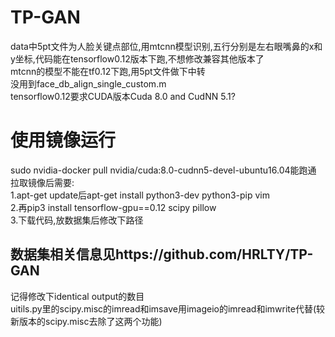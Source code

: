 # TP-GAN
data中5pt文件为人脸关键点部位,用mtcnn模型识别,五行分别是左右眼嘴鼻的x和y坐标,代码能在tensorflow0.12版本下跑,不想修改兼容其他版本了  
mtcnn的模型不能在tf0.12下跑,用5pt文件做下中转  
没用到face_db_align_single_custom.m  
tensorflow0.12要求CUDA版本Cuda 8.0 and CudNN 5.1?  
# 使用镜像运行
sudo nvidia-docker pull nvidia/cuda:8.0-cudnn5-devel-ubuntu16.04能跑通  
拉取镜像后需要:  
1.apt-get update后apt-get install python3-dev python3-pip vim  
2.再pip3 install tensorflow-gpu==0.12 scipy pillow  
3.下载代码,放数据集后修改下路径
## 数据集相关信息见https://github.com/HRLTY/TP-GAN
记得修改下identical output的数目  
uitils.py里的scipy.misc的imread和imsave用imageio的imread和imwrite代替(较新版本的scipy.misc去除了这两个功能)
